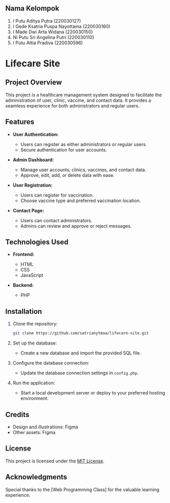 ## Nama Kelompok

1. I Putu Aditya Putra (220030127)
2. I Gede Ksatria Puspa Nayottama (220030160)
3. I Made Dwi Arta Widana (220030150)
4. Ni Putu Sri Angelina Putri (220030110)
5. I Putu Attia Pradiva (220030596)

# Lifecare Site

## Project Overview

This project is a healthcare management system designed to facilitate the administration of user, clinic, vaccine, and contact data. It provides a seamless experience for both administrators and regular users.

## Features

- **User Authentication:**
  - Users can register as either administrators or regular users.
  - Secure authentication for user accounts.

- **Admin Dashboard:**
  - Manage user accounts, clinics, vaccines, and contact data.
  - Approve, edit, add, or delete data with ease.

- **User Registration:**
  - Users can register for vaccination.
  - Choose vaccine type and preferred vaccination location.

- **Contact Page:**
  - Users can contact administrators.
  - Admins can review and approve or reject messages.

## Technologies Used

- **Frontend:**
  - HTML
  - CSS
  - JavaScript

- **Backend:**
  - PHP

## Installation

1. Clone the repository:

   ```bash
   git clone https://github.com/satrianytmaa/lifecare-site.git
   ```

2. Set up the database:

   - Create a new database and import the provided SQL file.

3. Configure the database connection:

   - Update the database connection settings in `config.php`.

4. Run the application:

   - Start a local development server or deploy to your preferred hosting environment.

## Credits

- Design and illustrations: Figma
- Other assets: Figma

## License

This project is licensed under the [MIT License](LICENSE).

## Acknowledgments

Special thanks to the [Web Programming Class] for the valuable learning experience.
